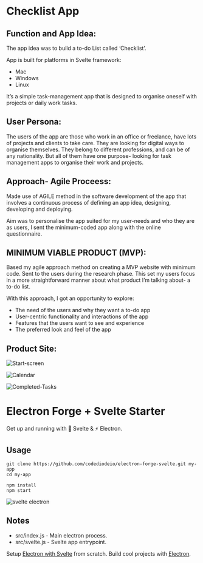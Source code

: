 # Checklist App

## Function and App Idea:

The app idea was to build a to-do List called ‘Checklist’.

App is built for platforms in Svelte framework:
- Mac
- Windows
- Linux

It’s a simple task-management app that is designed to organise oneself with projects or daily work tasks. 

## User Persona:
The users of the app are those who work in an office or freelance, have lots of projects and clients to take care. They are looking for digital ways to organise themselves. They belong to different professions, and can be of any nationality. But all of them have one purpose- looking for task management apps to organise their work and projects.

## Approach- Agile Proceess:
Made use of AGILE method in the software development of the app that involves a continuous process of defining an app idea, designing, developing and deploying.

Aim was to personalise the app suited for my user-needs and who they are as users, I sent the minimum-coded app along with the online questionnaire.  

## MINIMUM VIABLE PRODUCT (MVP):
Based my agile approach method on creating a MVP website with minimum code. Sent to the users during the research phase. This set my users focus in a more straightforward manner about what product I’m talking about- a to-do list. 

With this approach, I got an opportunity to explore:
- The need of the users and why they want a to-do app
- User-centric functionality and interactions of the app
- Features that the users want to see and experience
- The preferred look and feel of the app


## Product Site:

![Start-screen](https://user-images.githubusercontent.com/56020145/87801209-ae45c100-c84f-11ea-8084-aaacc26bf66a.png)


![Calendar](https://user-images.githubusercontent.com/56020145/87801242-bd2c7380-c84f-11ea-983d-0c0c1ba348e8.png)


![Completed-Tasks](https://user-images.githubusercontent.com/56020145/87801282-cb7a8f80-c84f-11ea-883b-89b54d0e7827.png)


# Electron Forge + Svelte  Starter

Get up and running with 💪 Svelte & ⚡ Electron. 

## Usage

```
git clone https://github.com/codediodeio/electron-forge-svelte.git my-app
cd my-app

npm install
npm start
```

![svelte electron](https://firebasestorage.googleapis.com/v0/b/fireship-app.appspot.com/o/assets%2Felectron-svelte-hello.png?alt=media&token=0d3ecb24-3024-4358-ac26-7676b3e60fa1)

## Notes

- src/index.js - Main electron process. 
- src/svelte.js - Svelte app entrypoint. 

Setup [Electron with Svelte](https://fireship.io/snippets/svelte-electron-setup) from scratch. 
Build cool projects with [Electron](https://fireship.io/tags/electron). 
